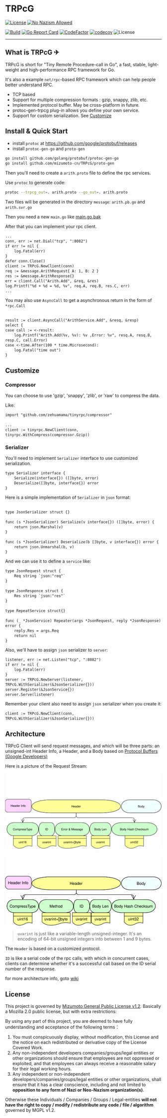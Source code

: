# TRPcG

[![License](https://img.shields.io/badge/License-MGPL%20v1.2-green)](/License/Mizumoto%20General%20Public%20License%20v1.2.md)
[![No Nazism Allowed](https://img.shields.io/badge/-Don't%20Stand%20With%20Ignorance-red)](#What) <!--(https://www.rt.com/)-->

[![Build](https://github.com/mizumoto-cn/TRPG/actions/workflows/master.yml/badge.svg?branch=master)](https://github.com/mizumoto-cn/TRPG/actions)
[![Go Report Card](https://goreportcard.com/badge/github.com/mizumoto-cn/TRPcG)](https://goreportcard.com/report/github.com/mizumoto-cn/TRPcG)
[![CodeFactor](https://www.codefactor.io/repository/github/mizumoto-cn/trpcg/badge)](https://www.codefactor.io/repository/github/mizumoto-cn/trpcg)
[![codecov](https://codecov.io/gh/mizumoto-cn/TRPcG/branch/master/graph/badge.svg?token=EUNLUQCQ10)](https://codecov.io/gh/mizumoto-cn/TRPcG)
![License](https://img.shields.io/badge/Go%20version-1.18.3-green)
<!-- markdownlint-disable no-hard-tabs -->

---

## What is TRPcG ✈

TRPcG is short for "Tiny Remote Procedure-call in Go", a fast, stable, light-weight and high-performance RPC framework for Go.

It's also a example `net/rpc`-based RPC framework which can help people better understand RPC.

- TCP based
- Support for multiple compression formats : gzip, snappy, zlib, etc.
- Implemented protocol buffer. May be cross-platform in future.
- protoc-gen-trpcg plug-in allows you define your own service.
- Support for custom serialization. See [Customize](#Customize)

## Install & Quick Start

- install `protoc` at <https://github.com/google/protobuf/releases>
- install `protoc-gen-go` and `proto-gen`

```bash
go install github.com/golang/protobuf/protoc-gen-go
go install github.com/mizumoto-cn/TRPcG/proto-gen
```

Then you'll need to create a `arith.proto` file to define the rpc services.

Use `protoc` to generate code:

```bash
protoc --trpcg_out=. arith.proto --go_out=. arith.proto
```

Two files will be generated in the directory `message`: `arith.pb.go` and `arith.svr.go`

Then you need a new `main.go` like [main.go.bak](main.go.bak)

After that you can implement your rpc client.

```golang
...
conn, err := net.Dial("tcp", ":8082")
if err != nil {
    log.Fatal(err)
}
defer conn.Close()
client := TRPcG.NewClient(conn)
req := &message.ArithRequest{ A: 1, B: 2 }
res := &message.ArithResponse{}
err = client.Call("Arith.Add", &req, &res)
log.Printf("%d + %d = %d, %v", req.A, req.B, res.C, err)
...
```

You may also use `AsyncCall` to get a asynchronous return in the form of `*rpc.Call`

```golang

result := client.AsyncCall("ArithService.Add", &resq, &resp)
select {
case call := <-result:
	log.Printf("Arith.Add(%v, %v): %v ,Error: %v", resq.A, resq.B, resp.C, call.Error)
case <-time.After(100 * time.Microsecond):
	log.Fatal("time out")
}
```

## Customize

### Compressor

You can choose to use 'gzip', 'snappy', 'zlib', or 'raw' to compress the data.

Like:

```golang
import "github.com/zehuamama/tinyrpc/compressor"

...
client := tinyrpc.NewClient(conn, tinyrpc.WithCompress(compressor.Gzip))
```

### Serializer

You'll need to implement `Serializer` interface to use customized serialization.

```golang
type Serializer interface {
    Serialize(interface{}) ([]byte, error)
    Deserialize([]byte, interface{}) error
}
```

Here is a simple implementation of `Serializer` in `json` format:

```golang

type JsonSerializer struct {}

func (s *JsonSerializer) Serialize(v interface{}) ([]byte, error) {
    return json.Marshal(v)
}

func (s *JsonSerializer) Deserialize(b []byte, v interface{}) error {
    return json.Unmarshal(b, v)
}
```

And we can use it to define a `service` like:

```golang
type JsonRequest struct {
	Req string `json:"req"`
}

type JsonResponce struct {
	Res string `json:"res"`
}

type RepeatService struct{}

func (_ *JsonService) Repeater(args *JsonRequest, reply *JsonResponse) error {
	reply.Res = args.Req
	return nil
}
```

Also, we'll have to assign `json` serializer to `server`:

```golang
listener, err := net.Listen("tcp", ":8082")
if err != nil {
    log.Fatal(err)
}
server := TRPcG.NewServer(listener, TRPcG.WithSerializer(&JsonSerializer{}))
server.Register(&JsonService{})
server.Serve(listener)
```

Remember your client also need to assign `json` serializer when you create it:

```golang
client := TRPcG.NewClient(conn, TRPcG.WithSerializer(&JsonSerializer{}))
```

## Architecture

TRPcG Client will send request messages, and which will be three parts: an unsigned-int Header Info, a Header, and a Body based on [Protocol Buffers (Google Developers)](https://developers.google.com/protocol-buffers/docs/gotutorial)

Here is a picture of the Request Stream:

![Request Stream](arc/Request.svg)

![Response Stream](arc/Response.svg)

> `uvarint` is just like a variable-length unsigned-integer. It's an encoding of 64-bit unsigned integers into between 1 and 9 bytes.

The `Header` is based on a customized protocol.

`ID` is like a serial code of the rpc calls, with which in concurrent cases, clients can determine whether it's a successful call based on the ID serial number of the response.

for more architecture info, goto [wiki](doc/Architecture.md)

## License

This project is governed by [Mizumoto General Public License v1.2](License/Mizumoto%20General%20Public%20License%20v1.2.md). Basically a Mozilla 2.0 public license, but with extra restrictions:

By using any part of this project, you are deemed to have fully understanding and acceptance of the following terms：

1. You must conspicuously display, without modification, this License and the notice on each redistributed or derivative copy of the License Covered Work.
2. Any non-independent developers companies/groups/legal entities or other organizations should ensure that employees are not oppressed or exploited, and that employees can always receive a reasonable salary for their legal working hours.
3. Any independent or non-independent developers/companies/groups/legal entities or other organizations, shall ensure that it has a clear conscience, including and not limited to **opposition to any form of Nazi or Neo-Nazism organization(s)**.

Otherwise these Individuals / Companies / Groups / Legal-entities **will not have the right to copy / modify / redistribute any code / file / algorithm** governed by MGPL v1.2.
